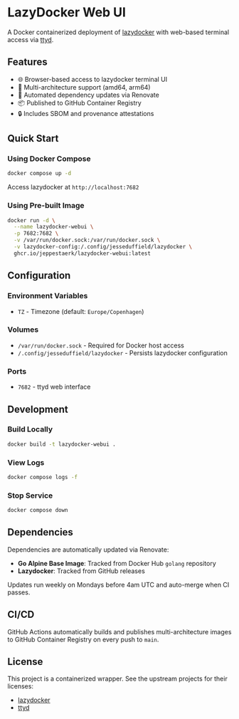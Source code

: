 # LazyDocker Web UI

A Docker containerized deployment of [lazydocker](https://github.com/jesseduffield/lazydocker) with web-based terminal access via [ttyd](https://github.com/tsl0922/ttyd).

## Features

- 🌐 Browser-based access to lazydocker terminal UI
- 🐳 Multi-architecture support (amd64, arm64)
- 🔄 Automated dependency updates via Renovate
- 📦 Published to GitHub Container Registry
- 🔒 Includes SBOM and provenance attestations

## Quick Start

### Using Docker Compose

```bash
docker compose up -d
```

Access lazydocker at `http://localhost:7682`

### Using Pre-built Image

```bash
docker run -d \
  --name lazydocker-webui \
  -p 7682:7682 \
  -v /var/run/docker.sock:/var/run/docker.sock \
  -v lazydocker-config:/.config/jesseduffield/lazydocker \
  ghcr.io/jeppestaerk/lazydocker-webui:latest
```

## Configuration

### Environment Variables

- `TZ` - Timezone (default: `Europe/Copenhagen`)

### Volumes

- `/var/run/docker.sock` - Required for Docker host access
- `/.config/jesseduffield/lazydocker` - Persists lazydocker configuration

### Ports

- `7682` - ttyd web interface

## Development

### Build Locally

```bash
docker build -t lazydocker-webui .
```

### View Logs

```bash
docker compose logs -f
```

### Stop Service

```bash
docker compose down
```

## Dependencies

Dependencies are automatically updated via Renovate:

- **Go Alpine Base Image**: Tracked from Docker Hub `golang` repository
- **Lazydocker**: Tracked from GitHub releases

Updates run weekly on Mondays before 4am UTC and auto-merge when CI passes.

## CI/CD

GitHub Actions automatically builds and publishes multi-architecture images to GitHub Container Registry on every push to `main`.

## License

This project is a containerized wrapper. See the upstream projects for their licenses:
- [lazydocker](https://github.com/jesseduffield/lazydocker)
- [ttyd](https://github.com/tsl0922/ttyd)
